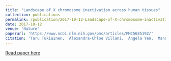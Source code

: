 ```yaml
---
title: "Landscape of X chromosome inactivation across human tissues"
collection: publications
permalink: /publication/2017-10-12-Landscape-of-X-chromosome-inactivation-across-human-tissues
date: 2017-10-12
venue: 'Nature'
paperurl: 'https://www.ncbi.nlm.nih.gov/pmc/articles/PMC5685192/'
citation: 'Taru Tukiainen,  Alexandra-Chloe Villani,  Angela Yen,  Manuel Rivas,  Jamie Marshall,  Rahul Satija,  Matt Aguirre,  Laura Gauthier,  Mark Fleharty,  Andrew Kirby,  et. al., &quot;Landscape of X chromosome inactivation across human tissues.&quot; Nature, 2017.'
---
```

[Read paper here](https://www.ncbi.nlm.nih.gov/pmc/articles/PMC5685192/)

